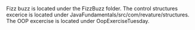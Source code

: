 Fizz buzz is located under the FizzBuzz folder.
The control structures excerice is located under JavaFundamentals/src/com/revature/structures.
The OOP excercise is located under OopExerciseTuesday.